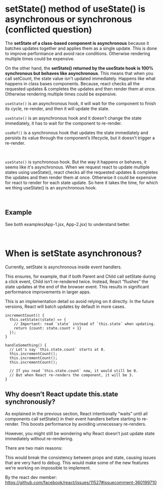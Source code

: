 # setState() method of useState() is asynchronous or synchronous (conflicted question)

The **setState of a class-based component is asynchronous** because it batches updates together and applies them as a single update. This is done to improve performance and avoid race conditions. Otherwise rendering multiple times could be expensive.

On the other hand, the **setState() returned by the useState hook is 100% synchronous but behaves like asynchronous**. This means that when you call setCount, the state value isn't updated immediately. Happens like what happens in class bases components. Because, react checks all the requested updates & completes the updates and then render them at once. Otherwise rendering multiple times could be expensive.

`useState()` is an asynchronous hook, it will wait for the component to finish its cycle, re-render, and then it will update the state.

`useState()` is an asynchronous hook and it doesn’t change the state immediately, it has to wait for the component to re-render.

`useRef()` is a synchronous hook that updates the state immediately and persists its value through the component’s lifecycle, but it doesn’t trigger a re-render.

<br>

`useState()` is synchronous hook. But the way it happens or behaves, it seems like it's asynchronous. When we request react to update multiple states using useState(), react checks all the requested updates & completes the updates and then render them at once. Otherwise it could be expensive for react to render for each state update. So here it takes the time, for which we thing useState() is an asynchronous hook.



<br>

## Example
See both examples(App-1.jsx, App-2.jsx) to understand better.

<br>

# When is setState asynchronous?

Currently, setState is asynchronous inside event handlers.

This ensures, for example, that if both Parent and Child call setState during a click event, Child isn’t re-rendered twice. Instead, React “flushes” the state updates at the end of the browser event. This results in significant performance improvements in larger apps.

This is an implementation detail so avoid relying on it directly. In the future versions, React will batch updates by default in more cases.


```
incrementCount() {
  this.setState((state) => {
    // Important: read `state` instead of `this.state` when updating.
    return {count: state.count + 1}
  });
}

handleSomething() {
  // Let's say `this.state.count` starts at 0.
  this.incrementCount();
  this.incrementCount();
  this.incrementCount();

  // If you read `this.state.count` now, it would still be 0.
  // But when React re-renders the component, it will be 3.
}
```

## Why doesn’t React update this.state synchronously?

As explained in the previous section, React intentionally “waits” until all components call setState() in their event handlers before starting to re-render. This boosts performance by avoiding unnecessary re-renders.

However, you might still be wondering why React doesn’t just update state immediately without re-rendering.

There are two main reasons:

This would break the consistency between props and state, causing issues that are very hard to debug.
This would make some of the new features we’re working on impossible to implement.


By the react dev member:
https://github.com/facebook/react/issues/11527#issuecomment-360199710